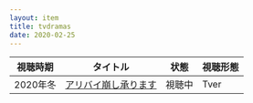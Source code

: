 ```yaml
---
layout: item
title: tvdramas
date: 2020-02-25
---
```

<table class="table table-striped">
  <thead>
    <tr>
      <th>視聴時期</th>
      <th>タイトル</th>
      <th>状態</th>
      <th>視聴形態</th>
    </tr>
  </thead>
  <tbody>
    <tr>
      <td>2020年冬</td>
      <td><a href="https://www.tv-asahi.co.jp/alibi/">アリバイ崩し承ります</a></td>
      <td>視聴中</td>
      <td>Tver</td>
    </tr>
  </tbody>
</table>
